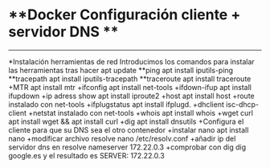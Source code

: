 # **Docker Configuración cliente + servidor DNS **
***
*Instalación herramientas de red
Introducimos los comandos para instalar las herramientas tras hacer apt update
    **ping
    apt install iputils-ping
    **tracepath
    apt install iputils-tracepath
    **traceroute
    apt install traceroute
    +MTR
    apt install mtr
    +ifconfig
    apt install net-tools
    +ifdown-ifup
    apt install ifupdown
    +ip adress show
    apt install iproute2
    +host
    apt install host
    +route
    instalado con net-tools
    +ifplugstatus
    apt install ifplugd.
    +dhclient
    isc-dhcp-client
    +netstat
    instalado con net-tools
    +whois
    apt install whois
    +wget curl
    apt install wget && apt install curl
    +dig
    apt install dnsutils
+Configura el cliente para que su DNS sea el otro contenedor
    +instalar nano
    apt install nano
    +modificar archivo resolve
    nano /etc/resolv.conf
    +añadir ip del servidor dns en resolve
    nameserver 172.22.0.3
    +comprobar con dig
    dig google.es y el resultado es SERVER: 172.22.0.3

